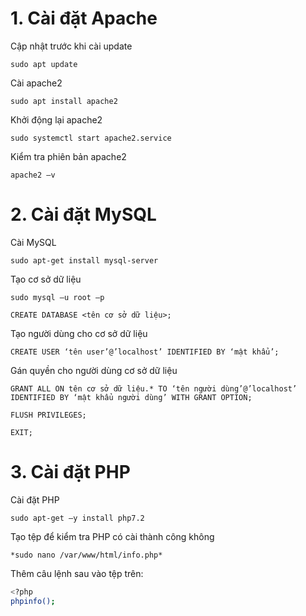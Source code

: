 # 1. Cài đặt Apache

Cập nhật trước khi cài update

`sudo apt update`

Cài apache2

`sudo apt install apache2`

Khởi động lại apache2

`sudo systemctl start apache2.service`

Kiểm tra phiên bản apache2

`apache2 –v`

# 2. Cài đặt MySQL

Cài MySQL

`sudo apt-get install mysql-server`

Tạo cơ sở dữ liệu

`sudo mysql –u root –p`

`CREATE DATABASE <tên cơ sở dữ liệu>;`

Tạo người dùng cho cơ sở dữ liệu

`CREATE USER ‘tên user’@’localhost’ IDENTIFIED BY ‘mật khẩu’;`

Gán quyền cho người dùng cơ sở dữ liệu

`GRANT ALL ON tên cơ sở dữ liệu.* TO ‘tên người dùng’@’localhost’ IDENTIFIED BY ‘mật khẩu người dùng’ WITH GRANT OPTION;`

`FLUSH PRIVILEGES;`

`EXIT;`

# 3. Cài đặt PHP

Cài đặt PHP

`sudo apt-get –y install php7.2`

Tạo tệp để kiểm tra PHP có cài thành công không

`*sudo nano /var/www/html/info.php*`

Thêm câu lệnh sau vào tệp trên:

```sh
<?php
phpinfo();
```
